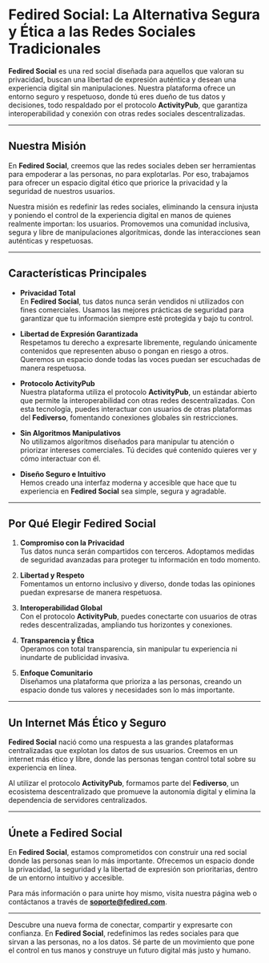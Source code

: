 # **Fedired Social: La Alternativa Segura y Ética a las Redes Sociales Tradicionales**

**Fedired Social** es una red social diseñada para aquellos que valoran su privacidad, buscan una libertad de expresión auténtica y desean una experiencia digital sin manipulaciones. Nuestra plataforma ofrece un entorno seguro y respetuoso, donde tú eres dueño de tus datos y decisiones, todo respaldado por el protocolo **ActivityPub**, que garantiza interoperabilidad y conexión con otras redes sociales descentralizadas.

---

## **Nuestra Misión**

En **Fedired Social**, creemos que las redes sociales deben ser herramientas para empoderar a las personas, no para explotarlas. Por eso, trabajamos para ofrecer un espacio digital ético que priorice la privacidad y la seguridad de nuestros usuarios.  

Nuestra misión es redefinir las redes sociales, eliminando la censura injusta y poniendo el control de la experiencia digital en manos de quienes realmente importan: los usuarios. Promovemos una comunidad inclusiva, segura y libre de manipulaciones algorítmicas, donde las interacciones sean auténticas y respetuosas.

---

## **Características Principales**

- **Privacidad Total**  
  En **Fedired Social**, tus datos nunca serán vendidos ni utilizados con fines comerciales. Usamos las mejores prácticas de seguridad para garantizar que tu información siempre esté protegida y bajo tu control.

- **Libertad de Expresión Garantizada**  
  Respetamos tu derecho a expresarte libremente, regulando únicamente contenidos que representen abuso o pongan en riesgo a otros. Queremos un espacio donde todas las voces puedan ser escuchadas de manera respetuosa.

- **Protocolo ActivityPub**  
  Nuestra plataforma utiliza el protocolo **ActivityPub**, un estándar abierto que permite la interoperabilidad con otras redes descentralizadas. Con esta tecnología, puedes interactuar con usuarios de otras plataformas del **Fediverso**, fomentando conexiones globales sin restricciones.

- **Sin Algoritmos Manipulativos**  
  No utilizamos algoritmos diseñados para manipular tu atención o priorizar intereses comerciales. Tú decides qué contenido quieres ver y cómo interactuar con él.

- **Diseño Seguro e Intuitivo**  
  Hemos creado una interfaz moderna y accesible que hace que tu experiencia en **Fedired Social** sea simple, segura y agradable.

---

## **Por Qué Elegir Fedired Social**

1. **Compromiso con la Privacidad**  
   Tus datos nunca serán compartidos con terceros. Adoptamos medidas de seguridad avanzadas para proteger tu información en todo momento.

2. **Libertad y Respeto**  
   Fomentamos un entorno inclusivo y diverso, donde todas las opiniones puedan expresarse de manera respetuosa.

3. **Interoperabilidad Global**  
   Con el protocolo **ActivityPub**, puedes conectarte con usuarios de otras redes descentralizadas, ampliando tus horizontes y conexiones.

4. **Transparencia y Ética**  
   Operamos con total transparencia, sin manipular tu experiencia ni inundarte de publicidad invasiva.

5. **Enfoque Comunitario**  
   Diseñamos una plataforma que prioriza a las personas, creando un espacio donde tus valores y necesidades son lo más importante.

---

## **Un Internet Más Ético y Seguro**

**Fedired Social** nació como una respuesta a las grandes plataformas centralizadas que explotan los datos de sus usuarios. Creemos en un internet más ético y libre, donde las personas tengan control total sobre su experiencia en línea.  

Al utilizar el protocolo **ActivityPub**, formamos parte del **Fediverso**, un ecosistema descentralizado que promueve la autonomía digital y elimina la dependencia de servidores centralizados.

---

## **Únete a Fedired Social**

En **Fedired Social**, estamos comprometidos con construir una red social donde las personas sean lo más importante. Ofrecemos un espacio donde la privacidad, la seguridad y la libertad de expresión son prioritarias, dentro de un entorno intuitivo y accesible.

Para más información o para unirte hoy mismo, visita nuestra página web o contáctanos a través de **soporte@fedired.com**.

---

Descubre una nueva forma de conectar, compartir y expresarte con confianza. En **Fedired Social**, redefinimos las redes sociales para que sirvan a las personas, no a los datos. Sé parte de un movimiento que pone el control en tus manos y construye un futuro digital más justo y humano.
